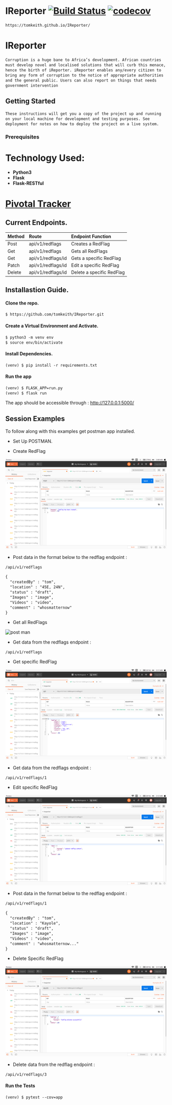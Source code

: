 # IReporter [![Build Status](https://travis-ci.org/tomkeith/IReporter.svg?branch=ft-delete-specific-162336517)](https://travis-ci.org/tomkeith/IReporter)  [![codecov](https://codecov.io/gh/tomkeith/IReporter/branch/develop/graph/badge.svg)](https://codecov.io/gh/tomkeith/IReporter)


```
https://tomkeith.github.io/IReporter/
```

# IReporter
```
Corruption is a huge bane to Africa’s development. African countries must develop novel and localised solutions that will curb this menace, hence the birth of iReporter. iReporter enables any/every citizen to bring any form of corruption to the notice of appropriate authorities and the general public. Users can also report on things that needs government intervention
```

## Getting Started
```
These instructions will get you a copy of the project up and running on your local machine for development and testing purposes. See deployment for notes on how to deploy the project on a live system.
```

### Prerequisites


# Technology Used:
* **Python3**
* **Flask**
* **Flask-RESTful**

# [Pivotal Tracker](https://www.pivotaltracker.com/n/projects/2227030)

## Current Endpoints.

| Method | Route | Endpoint Function |
| :--- | :--- | :--- |
| Post | api/v1/redflags | Creates a RedFlag |
| Get | api/v1/redflags | Gets all RedFlags |
| Get | api/v1/redflags/id | Gets a specific RedFlag |
| Patch | api/v1/redflags/id | Edit a specific RedFlag |
| Delete | api/v1/redflags/id | Delete a specific RedFlag |


## Installastion Guide.
#### Clone the repo.
```
$ https://github.com/tomkeith/IReporter.git

```
#### Create a Virtual Environment and Activate.
```
$ python3 -m venv env
$ source env/bin/activate
```
#### Install Dependencies.
```
(venv) $ pip install -r requirements.txt
```
#### Run the app
```
(venv) $ FLASK_APP=run.py
(venv) $ flask run
```
The app should be accessible through : http://127.0.0.1:5000/


## Session Examples
To follow along with this examples get postman app installed.
- Set Up POSTMAN.

- Create RedFlag

![post man](images/createredflag.png)

- Post data in the format below to the redflag endpoint :
```
/api/v1/redflags
```
```
{
  "createdBy" : "tom",
  "location" : "45E, 24N",
  "status" : "draft", 
  "Images" : "image", 
  "Videos" : "video",
  "comment" : "whosmatternow"
}
```

- Get all RedFlags

![post man](images/getallredflag.png)


- Get data from the redflags endpoint :
```
/api/v1/redflags
```

- Get specific RedFlag

![post man](images/getspecificredflag.png)


- Get data from the redflags endpoint :
```
/api/v1/redflags/1
```

- Edit specific RedFlag

![post man](images/patchspecificredflag.png)


- Post data in the format below to the redflag endpoint : 
```
/api/v1/redflags/1
```
```
{
  "createdBy" : "tom",
  "location" : "Kayole",
  "status" : "draft", 
  "Images" : "image", 
  "Videos" : "video",
  "comment" : "whosmatternow..."
}
```

- Delete Specific RedFlag

![post man](images/deletespecificredflag.png)


- Delete data from the redflag endpoint :
```
/api/v1/redflags/3
```
#### Run the Tests
```
(venv) $ pytest --cov=app